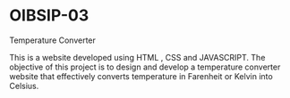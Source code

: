 # OIBSIP-03

Temperature Converter

This is a website developed using HTML , CSS and JAVASCRIPT. The objective of this project is to design and develop a temperature converter website that effectively converts temperature in Farenheit or Kelvin into Celsius.
